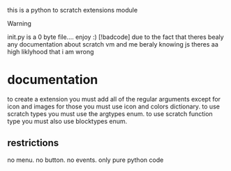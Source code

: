 this is a python to scratch extensions module
> [!WARNING]
> init.py is a 0 byte file....
> enjoy :)
>[!badcode]
> due to the fact that theres bealy any documentation about scratch vm and me beraly knowing
> js theres aa high liklyhood that i am wrong
# documentation
to create a extension you must add all of the regular arguments except for icon and images for those you must use icon and colors dictionary.
to use scratch types you must use the argtypes enum.
to use scratch function type you must also use blocktypes enum.

## restrictions
no menu.
no button.
no events.
only pure python code
